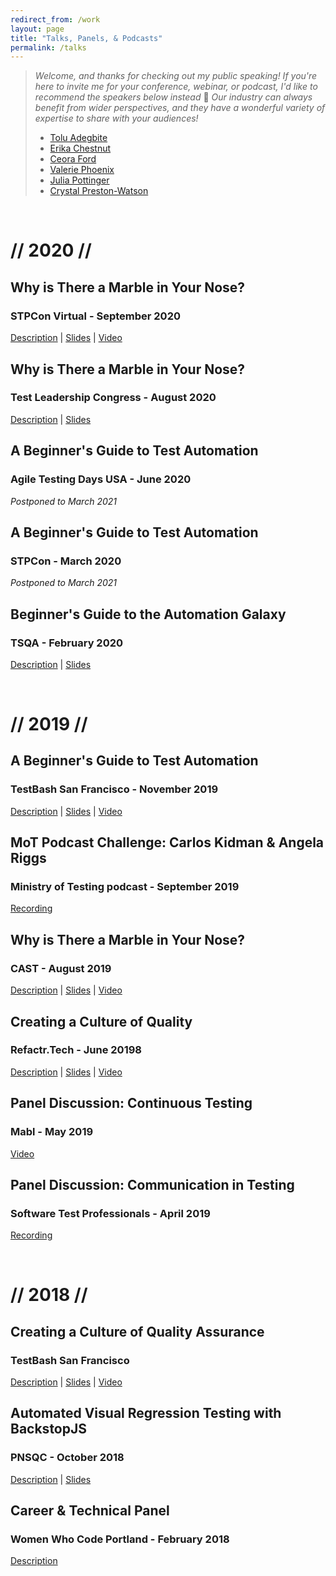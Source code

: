 ```yaml
---
redirect_from: /work
layout: page
title: "Talks, Panels, & Podcasts"
permalink: /talks
---
```


> _Welcome, and thanks for checking out my public speaking! If you're here to invite me for your conference, webinar, or podcast, I'd like to recommend the speakers below instead_ 🙂 _Our industry can always benefit from wider perspectives, and they have a wonderful variety of expertise to share with your audiences!_
> - [Tolu Adegbite](https://www.tolu.xyz)
> - [Erika Chestnut](https://erikachestnut.com)
> - [Ceora Ford](https://www.ceoraford.com)
> - [Valerie Phoenix](https://www.linkedin.com/in/valeriesworklife)
> - [Julia Pottinger](https://www.linkedin.com/in/julia-pottinger)
> - [Crystal Preston-Watson](https://crystalprestonwatson.com)

&nbsp;
&nbsp;

# // 2020 //

## Why is There a Marble in Your Nose?
### STPCon Virtual - September 2020
[Description](https://www.stpcon.com/speakers/angela-riggs/) | [Slides](https://speakerdeck.com/angelariggs/stpcon-why-is-there-a-marble-in-your-nose) | [Video](http://bit.ly/stpcon-2020)

## Why is There a Marble in Your Nose?
### Test Leadership Congress - August 2020
[Description](https://testleadership2020.sched.com/event/cL6U/why-is-there-a-marble-in-your-nose#sched-page-event-sharing) | [Slides](https://bit.ly/tlc-marble-in-nose)

## A Beginner's Guide to Test Automation
### Agile Testing Days USA - June 2020
_Postponed to March 2021_

## A Beginner's Guide to Test Automation
### STPCon - March 2020
_Postponed to March 2021_

## Beginner's Guide to the Automation Galaxy
### TSQA - February 2020
[Description](https://tsqa.org/sessions#block-yui_3_17_2_1_1577116787998_19057) | [Slides](http://bit.ly/beginners-guide-automation-galaxy)

&nbsp;
&nbsp;
# // 2019 //

## A Beginner's Guide to Test Automation
### TestBash San Francisco - November 2019
[Description](https://www.ministryoftesting.com/events/testbash-san-francisco-2019#a-beginner-s-guide-to-test-automation) | [Slides](http://bit.ly/angela-testbash2019) | [Video](http://bit.ly/testbash-2019)

## MoT Podcast Challenge: Carlos Kidman & Angela Riggs
### Ministry of Testing podcast - September 2019
[Recording](http://bit.ly/angela-mot-podcast)

## Why is There a Marble in Your Nose?
### CAST - August 2019
[Description](https://cast2019.sched.com/event/O8qZ/why-is-there-a-marble-in-your-nose) | [Slides](http://bit.ly/cast2019-marble-nose) | [Video](http://bit.ly/angela-cast2019-video)

## Creating a Culture of Quality
### Refactr.Tech - June 20198
[Description](https://refactr.tech/detail/sessions.html#creating-a-culture-of-quality) | [Slides](http://bit.ly/refactr2019-culture-quality) | [Video](http://bit.ly/refactr-2019)

## Panel Discussion: Continuous Testing
### Mabl - May 2019
[Video](https://www.mabl.com/blog/how-to-shift-to-continuous-testing-in-devops)

## Panel Discussion: Communication in Testing
### Software Test Professionals - April 2019
[Recording](https://www.softwaretestpro.com/communication-in-testing)

&nbsp;
&nbsp;
# // 2018 //

## Creating a Culture of Quality Assurance
### TestBash San Francisco
[Description](https://www.ministryoftesting.com/events/testbash-san-francisco-2018#creating-a-culture-of-quality-assurance) | [Slides](https://speakerdeck.com/angelariggs/creating-a-culture-of-quality-testbash-sf) | [Video](https://www.ministryoftesting.com/dojo/lessons/creating-a-culture-of-quality-assurance-angela-riggs)

## Automated Visual Regression Testing with BackstopJS
### PNSQC - October 2018
[Description](https://www.pnsqc.org/automated-visual-regression-testing-with-backstopjs) | [Slides](https://speakerdeck.com/angelariggs/automating-visual-regression-testing-with-backstopjs)

## Career & Technical Panel
### Women Who Code Portland - February 2018
[Description](https://www.meetup.com/Women-Who-Code-Portland/events/245945636)